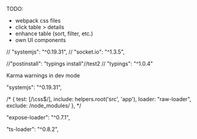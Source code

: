 TODO:
- webpack css files
- click table > details
- enhance table (sort, filter, etc.)
- own UI components


// "systemjs": "^0.19.31",
//  "socket.io": "^1.3.5",

//"postinstall": "typings install"//test2
// "typings": "^1.0.4"

Karma
warnings in dev mode

 "systemjs": "^0.19.31",


 /*
          {
            test: [/\css$/],
            include: helpers.root('src', 'app'),
            loader: "raw-loader",
            exclude: /node_modules/
          },
*/


  "expose-loader": "^0.7.1",

   "ts-loader": "^0.8.2",